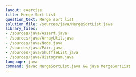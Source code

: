 ```yaml
---
layout: exercise
title: Merge Sort List
question_text: Merge sort list
solution_file: /sources/java/MergeSortList.java
library_files:
- /sources/java/Assert.java
- /sources/java/ArrayUtil.java
- /sources/java/Node.java
- /sources/java/Pair.java
- /sources/java/ShuffleList.java
- /sources/java/Histogram.java
language: java
command: javac MergeSortList.java && java MergeSortList
---
```

